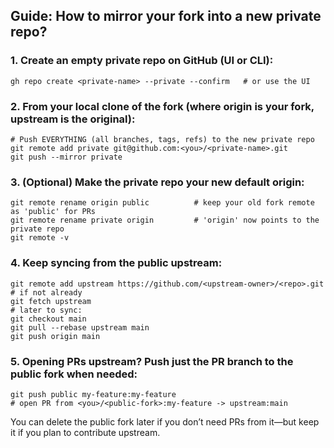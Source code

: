 ## Guide: How to mirror your fork into a new private repo?

### 1. Create an empty private repo on GitHub (UI or CLI):

`gh repo create <private-name> --private --confirm   # or use the UI`


### 2. From your local clone of the fork (where origin is your fork, upstream is the original):

```
# Push EVERYTHING (all branches, tags, refs) to the new private repo
git remote add private git@github.com:<you>/<private-name>.git
git push --mirror private
```


### 3. (Optional) Make the private repo your new default origin:

```
git remote rename origin public          # keep your old fork remote as 'public' for PRs
git remote rename private origin         # 'origin' now points to the private repo
git remote -v
```

### 4. Keep syncing from the public upstream:

```
git remote add upstream https://github.com/<upstream-owner>/<repo>.git  # if not already
git fetch upstream
# later to sync:
git checkout main
git pull --rebase upstream main
git push origin main
```


### 5. Opening PRs upstream? Push just the PR branch to the public fork when needed:

```
git push public my-feature:my-feature
# open PR from <you>/<public-fork>:my-feature -> upstream:main
```


You can delete the public fork later if you don’t need PRs from it—but keep it if you plan to contribute upstream.
